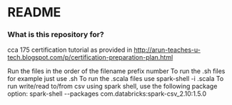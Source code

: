 # README #

### What is this repository for? ###

cca 175 certification tutorial as provided in http://arun-teaches-u-tech.blogspot.com/p/certification-preparation-plan.html

Run the files in the order of the filename prefix number
To run the .sh files for example just use <filename>.sh
To run the .scala files use spark-shell -i <filaname>.scala
To run write/read to/from  csv using spark shell, use the following package option:
    spark-shell --packages com.databricks:spark-csv_2.10:1.5.0 
